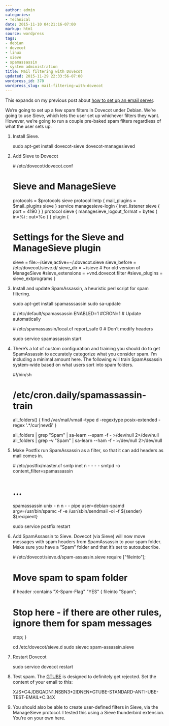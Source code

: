 ```yaml
---
author: admin
categories:
- Technical
date: 2015-11-10 04:21:16-07:00
markup: html
source: wordpress
tags:
- debian
- dovecot
- linux
- sieve
- spamassassin
- system administration
title: Mail filtering with Dovecot
updated: 2015-11-29 22:33:56-07:00
wordpress_id: 370
wordpress_slug: mail-filtering-with-dovecot
---
```

This expands on my previous post about [how to set up an email server][1].

We’re going to set up a few spam filters in Dovecot under Debian. We’re going to use Sieve, which lets the user set up whichever filters they want. However, we’re going to run a couple pre-baked spam filters regardless of what the user sets up.

1.  Install Sieve.
    
    sudo apt-get install dovecot-sieve dovecot-managesieved
    
2.  Add Sieve to Dovecot
    
    \# /etc/dovecot/dovecot.conf
    # Sieve and ManageSieve
    protocols = $protocols sieve
    protocol lmtp {
     mail\_plugins = $mail\_plugins sieve
    }
    service managesieve-login {
     inet\_listener sieve {
     port = 4190
     }
    }
    protocol sieve {
     managesieve\_logout\_format = bytes ( in=%i : out=%o )
    }
    plugin {
     # Settings for the Sieve and ManageSieve plugin
     sieve = file:~/sieve;active=~/.dovecot.sieve
     sieve\_before = /etc/dovecot/sieve.d/
     sieve\_dir = ~/sieve # For old version of ManageSieve
     #sieve\_extensions = +vnd.dovecot.filter
     #sieve\_plugins = sieve\_extprograms
    }
    
3.  Install and update SpamAssassin, a heuristic perl script for spam filtering.
    
    sudo apt-get install spamasssassin
    sudo sa-update
    
    \# /etc/default/spamassassin
    ENABLED=1
    #CRON=1 # Update automatically
    
    \# /etc/spamassassin/local.cf
    report\_safe 0 # Don't modify headers
    
    sudo service spamassassin start
    
4.  There’s a lot of custom configuration and training you should do to get SpamAssassin to accurately categorize what you consider spam. I’m including a minimal amount here. The following will train SpamAssassin system-wide based on what users sort into spam folders.
    
    #!/bin/sh
    # /etc/cron.daily/spamassassin-train
    all\_folders() {
            find /var/mail/vmail -type d -regextype posix-extended -regex '.\*/cur|new$'
    }
    
    all\_folders | grep "Spam" | sa-learn --spam -f - >/dev/null 2>/dev/null
    all\_folders | grep -v "Spam" | sa-learn --ham -f - >/dev/null 2>/dev/null
    
5.  Make Postfix run SpamAssassin as a filter, so that it can add headers as mail comes in.
    
    \# /etc/postfix/master.cf
    smtp inet n - - - - smtpd
     -o content\_filter=spamassassin
    # ...
    spamassassin unix - n n - - pipe user=debian-spamd argv=/usr/bin/spamc -f -e /usr/sbin/sendmail -oi -f ${sender} ${recipient}
    
    sudo service postfix restart
    
6.  Add SpamAssassin to Sieve. Dovecot (via Sieve) will now move messages with spam headers from SpamAssassin to your spam folder. Make sure you have a “Spam” folder and that it’s set to autosubscribe.
    
    \# /etc/dovecot/sieve.d/spam-assassin.sieve
    require \["fileinto"\];
    # Move spam to spam folder
    if header :contains "X-Spam-Flag" "YES" {
     fileinto "Spam";
     # Stop here - if there are other rules, ignore them for spam messages
     stop;
    }
    
    cd /etc/dovecot/sieve.d
    sudo sievec spam-assassin.sieve
    
7.  Restart Dovecot
    
    sudo service dovecot restart
    
8.  Test spam. The [GTUBE][2] is designed to definitely get rejected. Set the content of your email to this:
    
    XJS\*C4JDBQADN1.NSBN3\*2IDNEN\*GTUBE-STANDARD-ANTI-UBE-TEST-EMAIL\*C.34X
    
9.  You should also be able to create user-defined filters in Sieve, via the ManageSieve protocol. I tested this using a Sieve thunderbird extension. You’re on your own here.

[1]: https://blog.za3k.com/installing-email-with-postfix-and-dovecot/ "Installing email with Postfix and Dovecot (with Postgres)"
[2]: https://spamassassin.apache.org/gtube/
